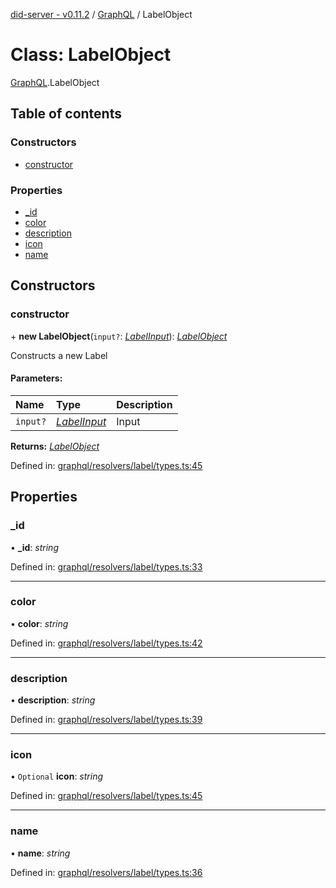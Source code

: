 [did-server - v0.11.2](../README.md) / [GraphQL](../modules/graphql.md) / LabelObject

# Class: LabelObject

[GraphQL](../modules/graphql.md).LabelObject

## Table of contents

### Constructors

- [constructor](graphql.labelobject.md#constructor)

### Properties

- [\_id](graphql.labelobject.md#_id)
- [color](graphql.labelobject.md#color)
- [description](graphql.labelobject.md#description)
- [icon](graphql.labelobject.md#icon)
- [name](graphql.labelobject.md#name)

## Constructors

### constructor

\+ **new LabelObject**(`input?`: [*LabelInput*](graphql.labelinput.md)): [*LabelObject*](graphql.labelobject.md)

Constructs a new Label

#### Parameters:

Name | Type | Description |
:------ | :------ | :------ |
`input?` | [*LabelInput*](graphql.labelinput.md) | Input    |

**Returns:** [*LabelObject*](graphql.labelobject.md)

Defined in: [graphql/resolvers/label/types.ts:45](https://github.com/Puzzlepart/did/blob/dev/server/graphql/resolvers/label/types.ts#L45)

## Properties

### \_id

• **\_id**: *string*

Defined in: [graphql/resolvers/label/types.ts:33](https://github.com/Puzzlepart/did/blob/dev/server/graphql/resolvers/label/types.ts#L33)

___

### color

• **color**: *string*

Defined in: [graphql/resolvers/label/types.ts:42](https://github.com/Puzzlepart/did/blob/dev/server/graphql/resolvers/label/types.ts#L42)

___

### description

• **description**: *string*

Defined in: [graphql/resolvers/label/types.ts:39](https://github.com/Puzzlepart/did/blob/dev/server/graphql/resolvers/label/types.ts#L39)

___

### icon

• `Optional` **icon**: *string*

Defined in: [graphql/resolvers/label/types.ts:45](https://github.com/Puzzlepart/did/blob/dev/server/graphql/resolvers/label/types.ts#L45)

___

### name

• **name**: *string*

Defined in: [graphql/resolvers/label/types.ts:36](https://github.com/Puzzlepart/did/blob/dev/server/graphql/resolvers/label/types.ts#L36)
